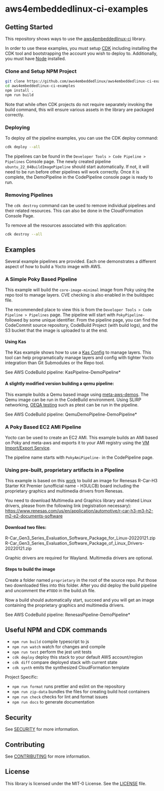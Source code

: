 # aws4embeddedlinux-ci-examples

## Getting Started
This repository shows ways to use the [aws4embeddedlinux-ci](https://github.com/aws4embeddedlinux/aws4embeddedlinux-ci.git) library. 

In order to use these examples, you must setup [CDK](https://docs.aws.amazon.com/cdk/v2/guide/getting_started.html) including installing the CDK tool and bootstrapping the account you wish to deploy to. Additionally, you must have [Node](https://nodejs.org/en/) installed.

### Clone and Setup NPM Project
```bash
git clone https://github.com/aws4embeddedlinux/aws4embeddedlinux-ci-examples.git
cd aws4embeddedlinux-ci-examples
npm install .
npm run build
```

Note that while often CDK projects do not require separately invoking the build command, this will ensure various assets in the library are packaged correctly.

### Deploying

To deploy _all_ the pipeline examples, you can use the CDK deploy command:

```bash
cdk deploy --all
```

The pipelines can be found in the `Developer Tools > Code Pipeline > Pipelines` Console page. The newly created pipeline `ubuntu_22_04BuildImagePipeline` should start automatically. If not, it will need to be run before other pipelines will work correctly. Once it is complete, the DemoPipeline in the CodePipeline console page is ready to run.

### Removing Pipelines
The `cdk destroy` command can be used to remove individual pipelines and their related resources. This can also be done in the CloudFormation Console Page.

To remove all the resources associated with this application:
```bash
cdk destroy --all
```

## Examples
Several example pipelines are provided. Each one demonstrates a different aspect of how to build a Yocto image with AWS.

### A Simple Poky Based Pipeline
This example will build the `core-image-minimal` image from Poky using the repo tool to manage layers. CVE checking is also enabled in the buildspec file.

The recommended place to view this is from the `Developer Tools > Code Pipeline > Pipelines` page. The pipeline will start with `PokyPipeline-` followed by some unique identifier. From the pipeline page, you can find the CodeCommit source repository, CodeBuild Project (with build logs), and the S3 bucket that the image is uploaded to at the end.

#### Using Kas
The Kas example shows how to use a [Kas Config](https://github.com/aws4embeddedlinux/aws4embeddedlinux-ci/blob/main/source-repo/kas/kas.yml) to manage layers. This tool can help programatically manage layers and config with tighter Yocto integration than Git Submodules or the Repo tool.

See AWS CodeBuild pipeline: KasPipeline-DemoPipeline*

#### A slightly modified version building a qemu pipeline:
This example builds a Qemu based image using [meta-aws-demos](https://github.com/aws4embeddedlinux/meta-aws-demos). The Qemu image can be run in the CodeBuild environment. Using SLIRP networking, [OEQA testing](https://docs.yoctoproject.org/singleindex.html#performing-automated-runtime-testing) such as ptest can be run in the pipeline. 

See AWS CodeBuild pipeline: QemuDemoPipeline-DemoPipeline*

### A Poky Based EC2 AMI Pipeline
Yocto can be used to create an EC2 AMI. This example builds an AMI based on Poky and meta-aws and exports it to your AMI registry using the [VM Import/Export Service](https://docs.aws.amazon.com/vm-import/latest/userguide/what-is-vmimport.html).

The pipeline name starts with `PokyAmiPipeline-` in the CodePipeline page.

### Using pre-built, proprietary artifacts in a Pipeline

This example is based on this [work](https://elinux.org/R-Car/Boards/Yocto-Gen3/v5.9.0) to build an image for Renesas R-Car-H3 Starter Kit Premier (unofficial name - H3ULCB) board including the proprietary graphics and multimedia drivers from Renesas.

You need to download Multimedia and Graphics library and related Linux drivers, please from the following link (registration necessary):
https://www.renesas.com/us/en/application/automotive/r-car-h3-m3-h2-m2-e2-documents-software

#### Download two files:

R-Car_Gen3_Series_Evaluation_Software_Package_for_Linux-20220121.zip
R-Car_Gen3_Series_Evaluation_Software_Package_of_Linux_Drivers-20220121.zip

Graphic drivers are required for Wayland. Multimedia drivers are optional.

#### Steps to build the image

Create a folder named `proprietary` in the root of the source repo. Put those two downloaded files into this folder. After you did deploy the build pipeline and uncomment the `#TODO` in the build.sh file.

Now a build should automatically start, succeed and you will get an image containing the proprietary graphics and multimedia drivers.

See AWS CodeBuild pipeline: RenesasPipeline-DemoPipeline*

##

## Useful NPM and CDK commands

-   `npm run build` compile typescript to js
-   `npm run watch` watch for changes and compile
-   `npm run test` perform the jest unit tests
-   `cdk deploy` deploy this stack to your default AWS account/region
-   `cdk diff` compare deployed stack with current state
-   `cdk synth` emits the synthesized CloudFormation template

Project Specific:
-   `npm run format` runs prettier and eslint on the repository
-   `npm run zip-data` bundles the files for creating build host containers
-   `npm run check` checks for lint and format issues
-   `npm run docs` to generate documentation

## Security

See [SECURITY](SECURITY.md) for more information.

## Contributing

See [CONTRIBUTING](CONTRIBUTING.md) for more information.

## License

This library is licensed under the MIT-0 License. See the [LICENSE](LICENSE) file.
